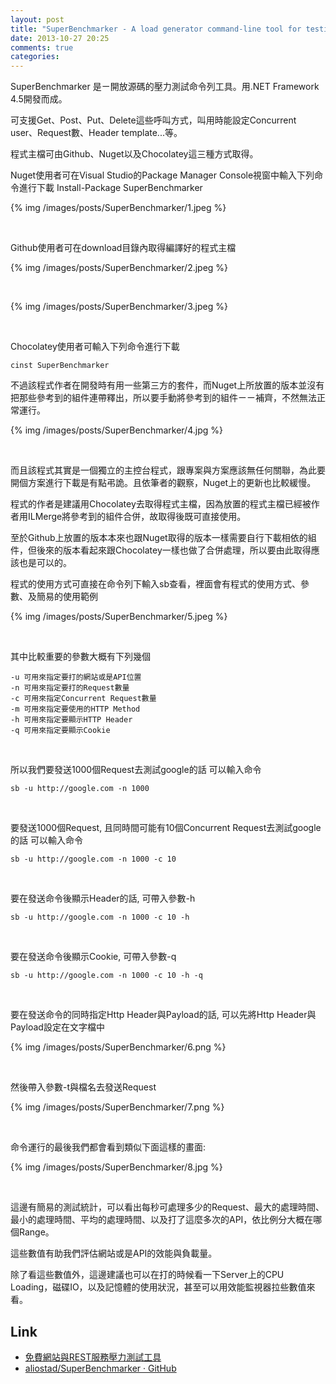 ```yaml
---
layout: post
title: "SuperBenchmarker - A load generator command-line tool for testing websites and HTTP APIs"
date: 2013-10-27 20:25
comments: true
categories: 
---
```


SuperBenchmarker 是ㄧ開放源碼的壓力測試命令列工具。用.NET Framework 4.5開發而成。

<!--more-->

可支援Get、Post、Put、Delete這些呼叫方式，叫用時能設定Concurrent user、Request數、Header template...等。


程式主檔可由Github、Nuget以及Chocolatey這三種方式取得。

Nuget使用者可在Visual Studio的Package Manager Console視窗中輸入下列命令進行下載
    Install-Package SuperBenchmarker

{% img /images/posts/SuperBenchmarker/1.jpeg %}

<br/>

Github使用者可在download目錄內取得編譯好的程式主檔  

{% img /images/posts/SuperBenchmarker/2.jpeg %}  

<br/>

{% img /images/posts/SuperBenchmarker/3.jpeg %}  

<br/>

Chocolatey使用者可輸入下列命令進行下載

    cinst SuperBenchmarker

不過該程式作者在開發時有用一些第三方的套件，而Nuget上所放置的版本並沒有把那些參考到的組件連帶釋出，所以要手動將參考到的組件ㄧㄧ補齊，不然無法正常運行。 

{% img /images/posts/SuperBenchmarker/4.jpg %}

<br/>

而且該程式其實是一個獨立的主控台程式，跟專案與方案應該無任何關聯，為此要開個方案進行下載是有點弔詭。且依筆者的觀察，Nuget上的更新也比較緩慢。

程式的作者是建議用Chocolatey去取得程式主檔，因為放置的程式主檔已經被作者用ILMerge將參考到的組件合併，故取得後既可直接使用。 

至於Github上放置的版本本來也跟Nuget取得的版本一樣需要自行下載相依的組件，但後來的版本看起來跟Chocolatey一樣也做了合併處理，所以要由此取得應該也是可以的。

程式的使用方式可直接在命令列下輸入sb查看，裡面會有程式的使用方式、參數、及簡易的使用範例   

{% img /images/posts/SuperBenchmarker/5.jpeg %}

<br/>

其中比較重要的參數大概有下列幾個   

    -u 可用來指定要打的網站或是API位置   
    -n 可用來指定要打的Request數量   
    -c 可用來指定Concurrent Request數量   
    -m 可用來指定要使用的HTTP Method    
    -h 可用來指定要顯示HTTP Header    
    -q 可用來指定要顯示Cookie    

<br/>

所以我們要發送1000個Request去測試google的話 可以輸入命令  

    sb -u http://google.com -n 1000

<br/>

要發送1000個Request, 且同時間可能有10個Concurrent Request去測試google的話 可以輸入命令  

    sb -u http://google.com -n 1000 -c 10
    
<br/>

要在發送命令後顯示Header的話, 可帶入參數-h    

    sb -u http://google.com -n 1000 -c 10 -h
    
<br/>

要在發送命令後顯示Cookie, 可帶入參數-q    

    sb -u http://google.com -n 1000 -c 10 -h -q
    
<br/>

要在發送命令的同時指定Http Header與Payload的話, 可以先將Http Header與Payload設定在文字檔中    

{% img /images/posts/SuperBenchmarker/6.png %}

<br/>

然後帶入參數-t與檔名去發送Request  

{% img /images/posts/SuperBenchmarker/7.png %}

<br/>

命令運行的最後我們都會看到類似下面這樣的畫面:   

{% img /images/posts/SuperBenchmarker/8.jpg %}

<br/>

這邊有簡易的測試統計，可以看出每秒可處理多少的Request、最大的處理時間、最小的處理時間、平均的處理時間、以及打了這麼多次的API，依比例分大概在哪個Range。


這些數值有助我們評估網站或是API的效能與負載量。

除了看這些數值外，這邊建議也可以在打的時候看一下Server上的CPU Loading，磁碟IO，以及記憶體的使用狀況，甚至可以用效能監視器拉些數值來看。

 
Link
----
- [免費網站與REST服務壓力測試工具]( http://blog.kkbruce.net/2013/09/free-website-rest-service-stress-test-tool.html?m=1 ) 
- [aliostad/SuperBenchmarker · GitHub]( https://github.com/aliostad/SuperBenchmarker )
